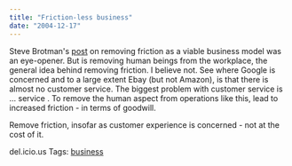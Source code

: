 ```yaml
---
title: "Friction-less business"
date: "2004-12-17"
---
```


Steve Brotman's [post](http://brotman.blogs.com/vcball/2004/12/take_the_fricti.html) on removing friction as a viable business model was an eye-opener. But is removing human beings from the workplace, the general idea behind removing friction. I believe not. See where Google is concerned and to a large extent Ebay (but not Amazon), is that there is almost no customer service. The biggest problem with customer service is ... service . To remove the human aspect from operations like this, lead to increased friction - in terms of goodwill.

Remove friction, insofar as customer experience is concerned - not at the cost of it.

del.icio.us Tags: [business](http://del.icio.us/sss8ue/business)
